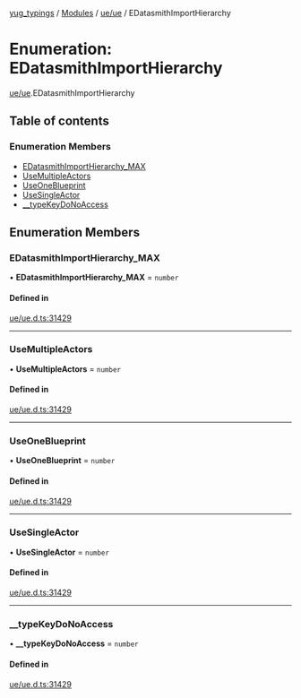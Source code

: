 [yug_typings](../README.md) / [Modules](../modules.md) / [ue/ue](../modules/ue_ue.md) / EDatasmithImportHierarchy

# Enumeration: EDatasmithImportHierarchy

[ue/ue](../modules/ue_ue.md).EDatasmithImportHierarchy

## Table of contents

### Enumeration Members

- [EDatasmithImportHierarchy\_MAX](ue_ue.EDatasmithImportHierarchy.md#edatasmithimporthierarchy_max)
- [UseMultipleActors](ue_ue.EDatasmithImportHierarchy.md#usemultipleactors)
- [UseOneBlueprint](ue_ue.EDatasmithImportHierarchy.md#useoneblueprint)
- [UseSingleActor](ue_ue.EDatasmithImportHierarchy.md#usesingleactor)
- [\_\_typeKeyDoNoAccess](ue_ue.EDatasmithImportHierarchy.md#__typekeydonoaccess)

## Enumeration Members

### EDatasmithImportHierarchy\_MAX

• **EDatasmithImportHierarchy\_MAX** = `number`

#### Defined in

[ue/ue.d.ts:31429](https://github.com/YugMetaverse/yug_typings/blob/b7d9b19/ue/ue.d.ts#L31429)

___

### UseMultipleActors

• **UseMultipleActors** = `number`

#### Defined in

[ue/ue.d.ts:31429](https://github.com/YugMetaverse/yug_typings/blob/b7d9b19/ue/ue.d.ts#L31429)

___

### UseOneBlueprint

• **UseOneBlueprint** = `number`

#### Defined in

[ue/ue.d.ts:31429](https://github.com/YugMetaverse/yug_typings/blob/b7d9b19/ue/ue.d.ts#L31429)

___

### UseSingleActor

• **UseSingleActor** = `number`

#### Defined in

[ue/ue.d.ts:31429](https://github.com/YugMetaverse/yug_typings/blob/b7d9b19/ue/ue.d.ts#L31429)

___

### \_\_typeKeyDoNoAccess

• **\_\_typeKeyDoNoAccess** = `number`

#### Defined in

[ue/ue.d.ts:31429](https://github.com/YugMetaverse/yug_typings/blob/b7d9b19/ue/ue.d.ts#L31429)
